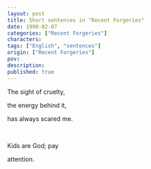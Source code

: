 ```yaml
---
layout: post
title: Short sentences in "Recent Forgeries"
date: 1998-02-07
categories: ["Recent Forgeries"]
characters: 
tags: ["English", "sentences"]
origin: ["Recent Forgeries"]
pov: 
description: 
published: true
---
```


The sight of cruelty,

the energy behind it,

has always scared me.

<br>

Kids are God; pay

attention.
